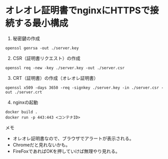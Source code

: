 # オレオレ証明書でnginxにHTTPSで接続する最小構成
1. 秘密鍵の作成
```
openssl genrsa -out ./server.key
```
2. CSR（証明書リクエスト）の作成
```
openssl req -new -key ./server.key -out ./server.csr
```
3. CRT（証明書）の作成（オレオレ証明書）
```
openssl x509 -days 3650 -req -signkey ./server.key -in ./server.csr -out ./server.crt
```
4. nginxの起動
```
docker build .
docker run -p 443:443 <コンテナID>
```

メモ
- オレオレ証明書なので、ブラウザでアラートが表示される。
- Chromeだと見れないかも。
- FireFoxであればOKを押していけば無理やり見れる。